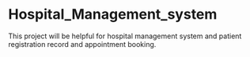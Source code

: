 # Hospital_Management_system
This project will be helpful for hospital management system and patient registration record and appointment booking.
